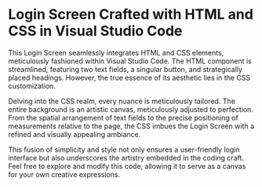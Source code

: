 # Login Screen Crafted with HTML and CSS in Visual Studio Code

This Login Screen seamlessly integrates HTML and CSS elements, meticulously fashioned within Visual Studio Code. The HTML component is streamlined, featuring two text fields, a singular button, and strategically placed headings. However, the true essence of its aesthetic lies in the CSS customization.

Delving into the CSS realm, every nuance is meticulously tailored. The entire background is an artistic canvas, meticulously adjusted to perfection. From the spatial arrangement of text fields to the precise positioning of measurements relative to the page, the CSS imbues the Login Screen with a refined and visually appealing ambiance.

This fusion of simplicity and style not only ensures a user-friendly login interface but also underscores the artistry embedded in the coding craft. Feel free to explore and modify this code, allowing it to serve as a canvas for your own creative expressions.
